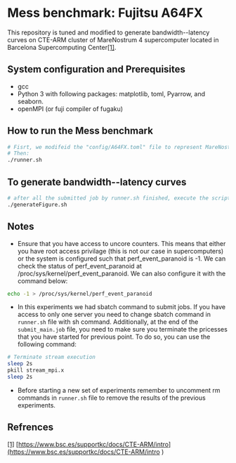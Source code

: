 # Mess benchmark: Fujitsu A64FX



This repository is tuned and modified to generate bandwidth--latency curves on CTE-ARM cluster of MareNostrum 4 supercomputer located in Barcelona Supercomputing Center[[1]](https://www.bsc.es/supportkc/docs/CTE-ARM/intro). 



## System configuration and Prerequisites

- gcc
- Python 3 with following packages: matplotlib, toml, Pyarrow, and seaborn. 
- openMPI (or fuji compiler of fugaku)
 



## How to run the Mess benchmark 

```sh
# Fisrt, we modifeid the "config/A64FX.toml" file to represent MareNostrum 4. 
# Then: 
./runner.sh 
```


## To generate bandwidth--latency curves

```sh
# after all the submitted job by runner.sh finished, execute the script below:
./generateFigure.sh 
```






## Notes

- Ensure that you have access to uncore counters. This means that either you have root access privilage (this is not our case in supercomputers) or the system is configured such that perf_event_paranoid is -1. We can check the status of perf_event_paranoid at /proc/sys/kernel/perf_event_paranoid. We can also configure it with the command below: 

```sh
echo -1 > /proc/sys/kernel/perf_event_paranoid
```
- In this experiments we had sbatch command to submit jobs. If you have access to only one server you need to change sbatch command in `runner.sh` file with sh command. Additionally, at the end of the `submit_main.job` file, you need to make sure you terminate the pricesses that you have started for previous point. To do so, you can use the following command:
```sh
# Terminate stream execution 
sleep 2s
pkill stream_mpi.x
sleep 2s
```

- Before starting a new set of experiments remember to uncomment rm commands in `runner.sh` file to remove the results of the previous experiments. 

## Refrences

[[1]](https://www.bsc.es/supportkc/docs/CTE-ARM/intro ) [https://www.bsc.es/supportkc/docs/CTE-ARM/intro](https://www.bsc.es/supportkc/docs/CTE-ARM/intro ) 



